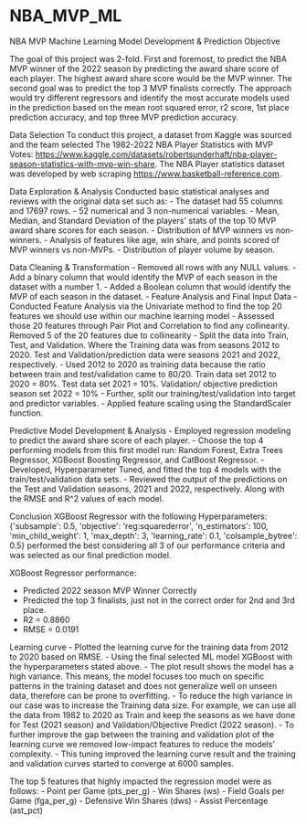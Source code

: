 # NBA_MVP_ML
NBA MVP Machine Learning Model Development &amp; Prediction
Objective

The goal of this project was 2-fold. First and foremost, to predict the NBA MVP winner of the 2022 season by predicting the award share score of each player. The highest award share score would be the MVP winner. The second goal was to predict the top 3 MVP finalists correctly. The approach would try different regressors and identify the most accurate models used in the prediction based on the mean root squared error, r2 score, 1st place prediction accuracy, and top three MVP prediction accuracy.

Data Selection
	To conduct this project, a dataset from Kaggle was sourced and the team selected The 1982-2022 NBA Player Statistics with MVP Votes: https://www.kaggle.com/datasets/robertsunderhaft/nba-player-season-statistics-with-mvp-win-share. The NBA Player statistics dataset was developed by web scraping https://www.basketball-reference.com.

Data Exploration & Analysis 
        Conducted basic statistical analyses and reviews with the original data set such as:
		- The dataset had 55 columns and 17697 rows.
		- 52 numerical and 3 non-numerical variables.
		- Mean, Median, and Standard Deviation of the players' stats of the top 10 MVP award share scores for each season.
		- Distribution of MVP winners vs non-winners.
		- Analysis of features like age, win share, and points scored of MVP winners vs non-MVPs.
		- Distribution of player volume by season.

Data Cleaning & Transformation
	- Removed all rows with any NULL values.
	- Add a binary column that would identify the MVP of each season in the dataset with a number 1.
	- Added a Boolean column that would identify the MVP of each season in the dataset.
	- Feature Analysis and Final Input Data
	- Conducted Feature Analysis via the Univariate method to find the top 20 features we should use within our machine learning model
	- Assessed those 20 features through Pair Plot and Correlation to find any collinearity. Removed 5 of the 20 features due to collinearity
	- Split the data into Train, Test, and Validation. Where the Training data was from seasons 2012 to 2020. Test and Validation/prediction data were seasons 2021 and 2022, respectively.
	- Used 2012 to 2020 as training data because the ratio between train and test/validation came to 80/20.
			Train data set 2012 to 2020 = 80%.
			Test data set 2021 = 10%.
			Validation/ objective prediction season set 2022 = 10%
	- Further, split our training/test/validation into target and predictor variables.
	- Applied feature scaling using the StandardScaler function.

Predictive Model Development & Analysis
	- Employed regression modeling to predict the award share score of each player.
	- Choose the top 4 performing models from this first model run: Random Forest, Extra Trees Regressor, XGBoost Boosting Regressor, and CatBoost Regressor. 
	- Developed, Hyperparameter Tuned, and fitted the top 4 models with the train/test/validation data sets.
	- Reviewed the output of the predictions on the Test and Validation seasons, 2021 and 2022, respectively. Along with the RMSE and R^2 values of each model.

Conclusion
	XGBoost Regressor with the following Hyperparameters: {'subsample': 0.5, 'objective': 'reg:squarederror', 'n_estimators': 100, 'min_child_weight': 1, 'max_depth': 3, 'learning_rate': 0.1, 'colsample_bytree': 0.5} performed the best considering all 3 of our performance criteria and was selected as our final prediction model.

XGBoost Regressor performance: 
- Predicted 2022 season MVP Winner Correctly
- Predicted the top 3 finalists, just not in the correct order for 2nd and 3rd place.
- R2 = 0.8860
- RMSE = 0.0191

Learning curve
	- Plotted the learning curve for the training data from 2012 to 2020 based on RMSE.
	- Using the final selected ML model XGBoost with the hyperparameters stated above.
	- The plot result shows the model has a high variance. This means, the model focuses too much on specific patterns in the training dataset and does not generalize well on unseen data, therefore can be prone to overfitting.
	- To reduce the high variance in our case was to increase the Training data size. For example, we can use all the data from 1982 to 2020 as Train and keep the seasons as we have done for Test (2021 season) and Validation/Objective Predict (2022 season).
	- To further improve the gap between the training and validation plot of the learning curve we removed low-impact features to reduce the models' complexity.
	- This tuning improved the learning curve result and the training and validation curves started to converge at 6000 samples.

The top 5 features that highly impacted the regression model were as follows:
	- Point per Game (pts_per_g)
	- Win Shares (ws)
	- Field Goals per Game (fga_per_g)
	- Defensive Win Shares (dws)
	- Assist Percentage (ast_pct)
